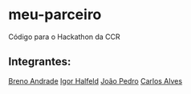 # meu-parceiro
Código para o Hackathon da CCR

## Integrantes:
[Breno Andrade](https://github.com/brenoandrade)
[Igor Halfeld](https://github.com/igorhalfeld)
[João Pedro](https://github.com/joaopmgd)
[Carlos Alves](https://github.com/domcarlos)
